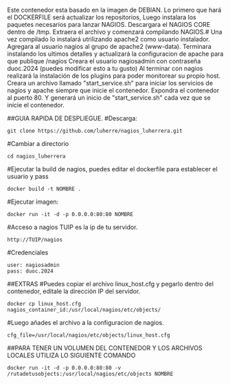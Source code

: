 Este contenedor esta basado en la imagen de DEBIAN.
Lo primero que hará el DOCKERFILE será actualizar los repositorios,
Luego instalara los paquetes necesarios para lanzar NAGIOS.
Descargara el NAGIOS CORE dentro de /tmp.
Extraera el archivo y comenzará compilando NAGIOS.#
Una vez compilado lo instalará utrilizando apache2 como usuario instalador.
Agregara al usuario nagios al grupo de apache2 (www-data).
Terminara instalando los ultimos detalles y actualizará la configuracion de apache para que publique /nagios
Creara el usuario nagiosadmin con contraseña duoc.2024 (puedes modificar esto a tu gusto)
Al terminar con nagios realizará la instalación de los plugins para poder monitorear su propio host.
Creara un archivo llamado "start_service.sh" para iniciar los servicios de nagios y apache siempre que inicie el contenedor.
Expondra el contenedor al puerto 80.
Y generará un inicio de "start_service.sh" cada vez que se inicie el contenedor.

##GUIA RAPIDA DE DESPLIEGUE.
#Descarga:
```
git clone https://github.com/luherre/nagios_luherrera.git
```
#Cambiar a directorio
```
cd nagios_luherrera
```
#Ejecutar la build de nagios, puedes editar el dockerfile para establecer el usuario y pass
```
docker build -t NOMBRE .
```
#Ejecutar imagen:
```
docker run -it -d -p 0.0.0.0:80:80 NOMBRE
```
#Acceso a nagios TUIP es la ip de tu servidor.
```
http://TUIP/nagios
```
#Credenciales
```
user: nagiosadmin
pass: duoc.2024
```

##EXTRAS
#Puedes copiar el archivo linux_host.cfg y pegarlo dentro del contenedor, editale la dirección IP del servidor.
```
docker cp linux_host.cfg nagios_container_id:/usr/local/nagios/etc/objects/
```
#Luego añades el archivo a la configuracion de nagios.
```
cfg_file=/usr/local/nagios/etc/objects/linux_host.cfg
```

##PARA TENER UN VOLUMEN DEL CONTENEDOR Y LOS ARCHIVOS LOCALES UTILIZA LO SIGUIENTE COMANDO
```
docker run -it -d -p 0.0.0.0:80:80 -v /rutadetusobjects:/usr/local/nagios/etc/objects NOMBRE
```
